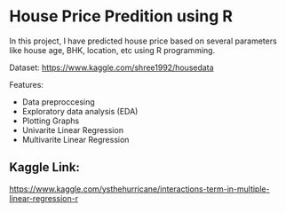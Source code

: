 # House Price Predition using R

In this project, I have predicted house price based on several parameters like house age, BHK, location, etc using R programming.

Dataset: https://www.kaggle.com/shree1992/housedata

Features:
- Data preproccesing
- Exploratory data analysis (EDA)
- Plotting Graphs
- Univarite Linear Regression 
- Multivarite Linear Regression


## Kaggle Link:
https://www.kaggle.com/ysthehurricane/interactions-term-in-multiple-linear-regression-r
